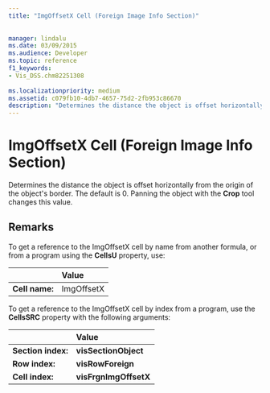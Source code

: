 ```yaml
---
title: "ImgOffsetX Cell (Foreign Image Info Section)"
 
 
manager: lindalu
ms.date: 03/09/2015
ms.audience: Developer
ms.topic: reference
f1_keywords:
- Vis_DSS.chm82251308
 
ms.localizationpriority: medium
ms.assetid: c079fb10-4db7-4657-75d2-2fb953c86670
description: "Determines the distance the object is offset horizontally from the origin of the object's border. The default is 0. Panning the object with the Crop tool changes this value."
---
```


# ImgOffsetX Cell (Foreign Image Info Section)

Determines the distance the object is offset horizontally from the origin of the object's border. The default is 0. Panning the object with the **Crop** tool changes this value. 
  
## Remarks

To get a reference to the ImgOffsetX cell by name from another formula, or from a program using the **CellsU** property, use: 
  
||Value |
|:-----|:-----|
| **Cell name:**  <br/> | ImgOffsetX  <br/> |
   
To get a reference to the ImgOffsetX cell by index from a program, use the **CellsSRC** property with the following arguments: 
  
||Value |
|:-----|:-----|
| **Section index:**  <br/> |**visSectionObject** <br/> |
| **Row index:**  <br/> |**visRowForeign** <br/> |
| **Cell index:**  <br/> |**visFrgnImgOffsetX** <br/> |
   

